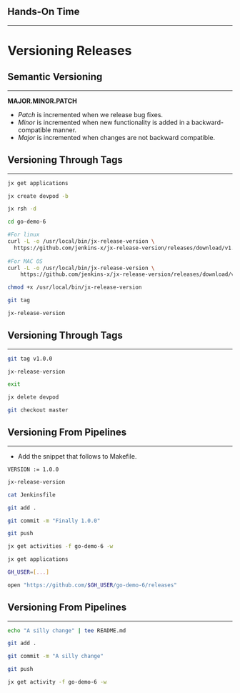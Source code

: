 ## Hands-On Time

---

# Versioning Releases


## Semantic Versioning

---

**MAJOR.MINOR.PATCH**

* *Patch* is incremented when we release bug fixes.
* *Minor* is incremented when new functionality is added in a backward-compatible manner.
* *Major* is incremented when changes are not backward compatible.


## Versioning Through Tags

---

```bash
jx get applications

jx create devpod -b

jx rsh -d

cd go-demo-6

#For linux
curl -L -o /usr/local/bin/jx-release-version \
  https://github.com/jenkins-x/jx-release-version/releases/download/v1.0.17/jx-release-version-linux
  
#For MAC OS
curl -L -o /usr/local/bin/jx-release-version \
    https://github.com/jenkins-x/jx-release-version/releases/download/v1.0.17/jx-release-version-darwin

chmod +x /usr/local/bin/jx-release-version

git tag

jx-release-version
```


## Versioning Through Tags

---

```bash
git tag v1.0.0

jx-release-version

exit

jx delete devpod

git checkout master
```


## Versioning From Pipelines

---

* Add the snippet that follows to Makefile.

```
VERSION := 1.0.0
```

```bash
jx-release-version

cat Jenkinsfile

git add . 

git commit -m "Finally 1.0.0"

git push

jx get activities -f go-demo-6 -w

jx get applications

GH_USER=[...]

open "https://github.com/$GH_USER/go-demo-6/releases"
```


## Versioning From Pipelines

---

```bash
echo "A silly change" | tee README.md

git add .

git commit -m "A silly change"

git push

jx get activity -f go-demo-6 -w
```
